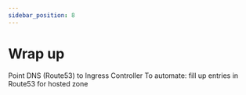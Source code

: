 ```yaml
---
sidebar_position: 8
---
```


# Wrap up

Point DNS (Route53) to Ingress Controller
To automate: fill up entries in Route53 for hosted zone
